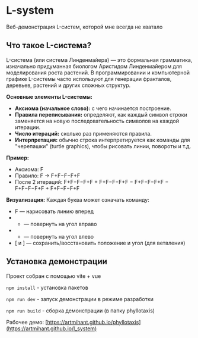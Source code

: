# L-system

Веб-демонстрация L-систем, которой мне всегда не хватало

## Что такое L-система?

L-система (или система Линденмайера) — это формальная грамматика, изначально придуманная биологом Аристидом Линденмайером для моделирования роста растений. В программировании и компьютерной графике L-системы часто используют для генерации фракталов, деревьев, растений и других сложных структур.

**Основные элементы L-системы:**
- **Аксиома (начальное слово):** с чего начинается построение.
- **Правила переписывания:** определяют, как каждый символ строки заменяется на новую последовательность символов на каждой итерации.
- **Число итераций:** сколько раз применяются правила.
- **Интерпретация:** обычно строка интерпретируется как команды для "черепашки" (turtle graphics), чтобы рисовать линии, повороты и т.д.

**Пример:**
- Аксиома: F
- Правило: F → F+F−F−F+F
- После 2 итераций: F+F−F−F+F + F+F−F−F+F − F+F−F−F+F − F+F−F−F+F + F+F−F−F+F

**Визуализация:**
Каждая буква может означать команду:
- F — нарисовать линию вперед
- + — повернуть на угол вправо
- - — повернуть на угол влево
- [ и ] — сохранить/восстановить положение и угол (для ветвления)

## Установка демонстрации
Проект собран с помощью vite + vue

`npm install` - установка пакетов

`npm run dev` - запуск демонстрации в режиме разработки

`npm run build` - сборка демонстрации (в папку phyllotaxis)

Рабочее демо: [https://artmihant.github.io/phyllotaxis](https://artmihant.github.io/l_system)
